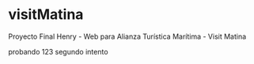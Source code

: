 # visitMatina

Proyecto Final Henry - Web para Alianza Turística Marítima - Visit Matina

probando 123
segundo intento
